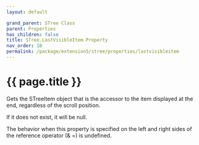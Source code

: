 ```yaml
---
layout: default

grand_parent: STree Class
parent: Properties
has_children: false
title: STree.LastVisibleItem Property
nav_order: 10
permalink: /package/extension5/stree/properties/lastvisibleitem
---
```

# {{ page.title }}

Gets the STreeItem object that is the accessor to the item displayed at the end, regardless of the scroll position.

If it does not exist, it will be null.

The behavior when this property is specified on the left and right sides of the reference operator (& =) is undefined.